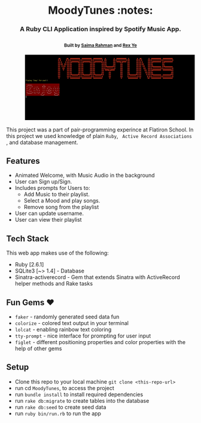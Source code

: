 <h1 align="center">MoodyTunes :notes:</h1>
<h3 align="center"> A Ruby CLI Application inspired by Spotify Music App.</h3>
<h4 align="center">
  <sub>Built by
  <a href="https://github.com/saimaar">Saima Rahman</a> and
  <a href="https://github.com/rexy91"> Rex Ye</a>
  </sub>
</h4>
<p align="center">
  <img style="margin-left:10%" width="90%" height="60%" src="ezgif.com-crop.gif">
</p>

This project was a part of pair-programming experince at Flatiron School. In this project we used knowledge of plain <code>Ruby</code>, <code> Active Record Associations </code>, and database management.

## Features
- Animated Welcome, with Music Audio in the background
- User can Sign up/Sign.
- Includes prompts for Users to:
  - Add Music to their playlist.
  - Select a Mood and play songs.
  - Remove song from the playlist
- User can update username.
- User can view their playlist


## Tech Stack
This web app makes use of the following:
- Ruby [2.6.1]
- SQLite3 [~> 1.4] - Database
- Sinatra-activerecord - Gem that extends Sinatra with ActiveRecord helper methods and Rake tasks

## Fun Gems ♥
- `faker` - randomly generated seed data fun
- `colorize` - colored text output in your terminal
- `lolcat` - enabling rainbow text coloring
- `tty-prompt` - nice interface for prompting for user input
- `figlet` - different positioning properties and color properties with the help of other gems

## Setup
- Clone this repo to your local machine `git clone <this-repo-url>`
- run cd `MoodyTunes`, to access the project
- run `bundle install` to install required dependencies
- run `rake db:migrate` to create tables into the database
- run `rake db:seed` to create seed data
- run `ruby bin/run.rb` to run the app
